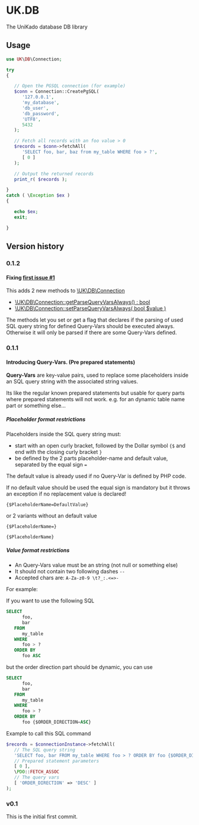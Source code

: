 # UK.DB
The UniKado database DB library

## Usage

```php
use UK\DB\Connection;

try
{

   // Open the PGSQL connection (for example)
   $conn = Connection::CreatePgSQL(
      '127.0.0.1',
      'my_database',
      'db_user',
      'db_password',
      'UTF8',
      5432
   );

   // Fetch all records with an foo value > 0
   $records = $conn->fetchAll(
      'SELECT foo, bar, baz from my_table WHERE foo > ?',
      [ 0 ]
   );

   // Output the returned records
   print_r( $records );

}
catch ( \Exception $ex )
{

   echo $ex;
   exit;

}
```

## Version history

### 0.1.2

#### Fixing [first issue #1](https://github.com/UniKado/UK.DB/issues/1)

This adds 2 new methods to [\UK\DB\Connection](https://github.com/UniKado/UK.DB/blob/master/src/UK/DB/Connection.php)

* [\UK\DB\Connection::getParseQueryVarsAlways() : bool](https://github.com/UniKado/UK.DB/blob/master/src/UK/DB/Connection.php#LC546)
* [\UK\DB\Connection::setParseQueryVarsAlways( bool $value )](https://github.com/UniKado/UK.DB/blob/master/src/UK/DB/Connection.php#LC562)

The methods let you set or get a flag that declares if the parsing of used SQL query string for defined Query-Vars should
be executed always. Otherwise it will only be parsed if there are some Query-Vars defined.

### 0.1.1

#### Introducing Query-Vars. (Pre prepared statements)

**Query-Vars** are key-value pairs, used to replace some placeholders inside an SQL query string
with the associated string values.

Its like the regular known prepared statements but usable for query parts where prepared statements will not work.
e.g. for an dynamic table name part or something else…

##### Placeholder format restrictions

Placeholders inside the SQL query string must:

* start with an open curly bracket, followed by the Dollar symbol `{$` and end with the closing curly bracket `}`
* be defined by the 2 parts placeholder-name and default value, separated by the equal sign `=`

The default value is already used if no Query-Var is defined by PHP code.

If no default value should be used the equal sign is mandatory but it throws an exception
if no replacement value is declared!

```
{$PlaceholderName=DefaultValue}
```

or 2 variants without an default value

```
{$PlaceholderName=}

{$PlaceholderName}
```

##### Value format restrictions

* An Query-Vars value must be an string (not null or something else)
* It should not contain two following dashes `--`
* Accepted chars are: `A-Za-z0-9 \t?_:.<=>-`

For example:

If you want to use the following SQL

```sql
SELECT
      foo,
      bar
   FROM
      my_table
   WHERE
      foo > ?
   ORDER BY
      foo ASC
```

but the order direction part should be dynamic, you can use

```sql
SELECT
      foo,
      bar
   FROM
      my_table
   WHERE
      foo > ?
   ORDER BY
      foo {$ORDER_DIRECTION=ASC}
```

Example to call this SQL command

```php
$records = $connectionInstance->fetchAll(
   // The SQL query string
   'SELECT foo, bar FROM my_table WHERE foo > ? ORDER BY foo {$ORDER_DIRECTION=ASC}',
   // Prepared statement parameters
   [ 0 ],
   \PDO::FETCH_ASSOC
   // The query vars
   [ 'ORDER_DIRECTION' => 'DESC' ]
);
```

### v0.1

This is the initial first commit.